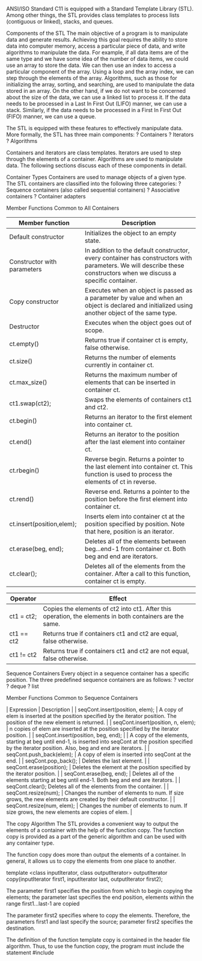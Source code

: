 ANSI/ISO Standard C11 is equipped with a Standard Template Library (STL).
Among other things, the STL provides class templates to process lists (contiguous
or linked), stacks, and queues.

Components of the STL
The main objective of a program is to manipulate data and generate results. Achieving this goal requires the ability to store data into computer memory, access a particular
piece of data, and write algorithms to manipulate the data.
For example, if all data items are of the same type and we have some idea of the number of data items, we could use an array to store the data. We can then use an index to access a particular component of the array. Using a loop and the array index, we can
step through the elements of the array. Algorithms, such as those for initializing the array, sorting, and searching, are used to manipulate the data stored in an array. On the other hand, if we do not want to be concerned about the size of the data, we can use a linked list to process it. If the data needs to be processed in a Last In First Out (LIFO) manner, we can use a stack. Similarly, if the data needs to be processed in a
First In First Out (FIFO) manner, we can use a queue.

The STL is equipped with these features to effectively manipulate data. More formally, the STL has three main components:
? Containers
? Iterators
? Algorithms

Containers and iterators are class templates. Iterators are used to step through the elements of a container. Algorithms are used to manipulate data. The following
sections discuss each of these components in detail.

Container Types
Containers are used to manage objects of a given type. The STL containers are classified into the following three categories:
? Sequence containers (also called sequential containers)
? Associative containers
? Container adapters




Member Functions Common to All Containers


| Member function | Description |
|-----------------|-------------|
| Default constructor | Initializes the object to an empty state. |
| Constructor with parameters | In addition to the default constructor, every container has constructors with parameters. We will describe these constructors when we discuss a specific container. |
| Copy constructor | Executes when an object is passed as a parameter by value and when an object is declared and initialized using another object of the same type. |
| Destructor | Executes when the object goes out of scope. |
| ct.empty() | Returns true if container ct is empty, false otherwise. |
| ct.size() | Returns the number of elements currently in container ct. |
| ct.max_size() | Returns the maximum number of elements that can be inserted in container ct. |
| ct1.swap(ct2); | Swaps the elements of containers ct1 and ct2. |
| ct.begin() | Returns an iterator to the first element into container ct. |
| ct.end() | Returns an iterator to the position after the last element into container ct. |
| ct.rbegin() | Reverse begin. Returns a pointer to the last element into container ct. This function is used to process the elements of ct in reverse. |
| ct.rend() | Reverse end. Returns a pointer to the position before the first element into container ct.
| ct.insert(position,elem); | Inserts elem into container ct at the position specified by position. Note that here, position is an iterator. |
| ct.erase(beg, end); | Deletes all of the elements between beg...end-1 from container ct. Both beg and end are iterators. |
| ct.clear(); | Deletes all of the elements from the container. After a call to this function, container ct is empty. |

| Operator | Effect |
|----------|--------|
| ct1 = ct2; | Copies the elements of ct2 into ct1. After this operation, the elements in both containers are the same. |
| ct1 == ct2 | Returns true if containers ct1 and ct2 are equal, false otherwise. |
| ct1 != ct2 | Returns true if containers ct1 and ct2 are not equal, false otherwise. |






Sequence Containers
Every object in a sequence container has a specific position. The three predefined sequence containers are as follows:
? vector
? deque
? list


Member Functions Common to Sequence Containers

| Expression | Description |
| seqCont.insert(position, elem); | A copy of elem is inserted at the position specified by the iterator position. The position of the new element is returned. |
| seqCont.insert(position, n, elem); | n copies of elem are inserted at the position specified by the iterator position. |
| seqCont.insert(position, beg, end); |
| A copy of the elements, starting at beg until end-1, is inserted into seqCont at the position specified by the iterator position. Also, beg and end are iterators. |
| seqCont.push_back(elem); | A copy of elem is inserted into seqCont at the end. |
| seqCont.pop_back(); | Deletes the last element. |
| seqCont.erase(position); | Deletes the element at the position specified by the iterator position. |
| seqCont.erase(beg, end); | Deletes all of the elements starting at beg until end-1. Both beg and end are iterators. |
| seqCont.clear(); Deletes all of the elements from the container. |
| seqCont.resize(num); | Changes the number of elements to num. If size grows, the new elements are created by their default constructor. |
| seqCont.resize(num, elem); | Changes the number of elements to num. If size grows, the new elements are copies of elem. |


The copy Algorithm
The STL
provides a convenient way to output the elements of a container with the help of
the function copy. The function copy is provided as a part of the generic algorithm
and can be used with any container type.

The function copy does more than output the elements of a container. In general, it allows us to copy the elements from one place to another.

template <class inputIterator, class outputIterator>
outputIterator copy(inputIterator first1, inputIterator last,
outputIterator first2);

The parameter first1 specifies the position from which to begin copying the elements; the parameter last specifies the end position, elements within the range first1...last-1 are copied

The parameter first2 specifies where to copy the elements. Therefore, the parameters first1 and last specify the source; parameter first2 specifies the destination.

The definition of the function template copy is contained in the header file algorithm.
Thus, to use the function copy, the program must include the statement
#include <algorithm>

